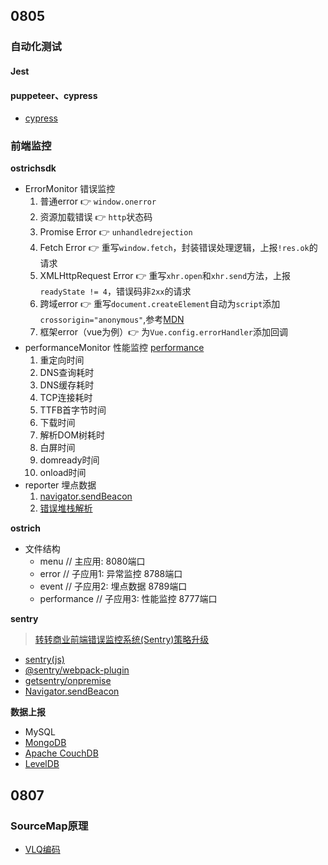 ## 0805

### 自动化测试

#### Jest

#### puppeteer、cypress

+ [cypress](https://docs.cypress.io/)

### 前端监控

**ostrichsdk**
+ ErrorMonitor 错误监控
  1. 普通error 👉 `window.onerror`
  2. 资源加载错误 👉 `http`状态码
  3. Promise Error 👉 `unhandledrejection`
  4. Fetch Error 👉 重写`window.fetch`，封装错误处理逻辑，上报`!res.ok`的请求
  5. XMLHttpRequest Error 👉 重写`xhr.open`和`xhr.send`方法，上报`readyState != 4`，错误码非`2xx`的请求
  6. 跨域error 👉 重写`document.createElement`自动为`script`添加`crossorigin="anonymous"`,参考[MDN](https://developer.mozilla.org/zh-CN/docs/Web/HTML/Attributes/crossorigin)
  7. 框架error（vue为例）👉 为`Vue.config.errorHandler`添加回调
+ performanceMonitor 性能监控 [performance](https://caniuse.com/?search=performance)
  1. 重定向时间
  2. DNS查询耗时
  3. DNS缓存耗时
  4. TCP连接耗时
  5. TTFB首字节时间
  6. 下载时间
  7. 解析DOM树耗时
  8. 白屏时间
  9. domready时间
  10. onload时间
+ reporter 埋点数据
  1. [navigator.sendBeacon](https://developer.mozilla.org/zh-CN/docs/Web/API/Navigator/sendBeacon)
  2. [错误堆栈解析](https://github.com/stacktracejs/error-stack-parser)

**ostrich**
+ 文件结构
  - menu // 主应用: 8080端口
  - error // 子应用1: 异常监控 8788端口
  - event // 子应用2: 埋点数据 8789端口
  - performance // 子应用3: 性能监控 8777端口


**sentry**
> [转转商业前端错误监控系统(Sentry)策略升级](https://juejin.cn/post/6844904088866390024#heading-15)

+ [sentry(js)](https://docs.sentry.io/platforms/javascript/)
+ [@sentry/webpack-plugin](https://github.com/getsentry/sentry-webpack-plugin)
+ [getsentry/onpremise](https://github.com/getsentry/onpremise)
+ [Navigator.sendBeacon](https://developer.mozilla.org/zh-CN/docs/Web/API/Navigator/sendBeacon)

**数据上报**
+ MySQL
+ [MongoDB](https://docs.mongodb.com/guides/)
+ [Apache CouchDB](https://github.com/apache/couchdb)
+ [LevelDB](https://github.com/google/leveldb)

## 0807

### SourceMap原理

+ [VLQ编码](http://www.ruanyifeng.com/blog/2013/01/javascript_source_map.html)
